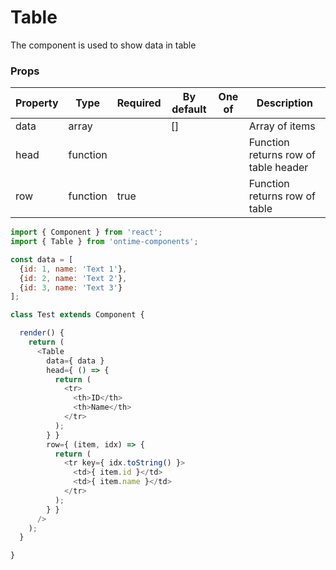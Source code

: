 <h1>Table</h1>

The component is used to show data in table

<h3>Props</h3>

| Property | Type     | Required | By default | One of | Description                          |
| -------- | -------- | -------- | ---------- | ------ | ------------------------------------ |
| data     | array    |          | []         |        | Array of items                       |
| head     | function |          |            |        | Function returns row of table header |
| row      | function | true     |            |        | Function returns row of table        |

```javascript
import { Component } from 'react';
import { Table } from 'ontime-components';

const data = [
  {id: 1, name: 'Text 1'},
  {id: 2, name: 'Text 2'},
  {id: 3, name: 'Text 3'}
];

class Test extends Component {

  render() {
    return (
      <Table 
        data={ data }
        head={ () => {
          return (
            <tr>
              <th>ID</th>
              <th>Name</th>
            </tr>
          );
        } }
        row={ (item, idx) => {
          return (
            <tr key={ idx.toString() }>
              <td>{ item.id }</td>
              <td>{ item.name }</td>
            </tr>
          );
        } }
      />
    );
  }

}
```
